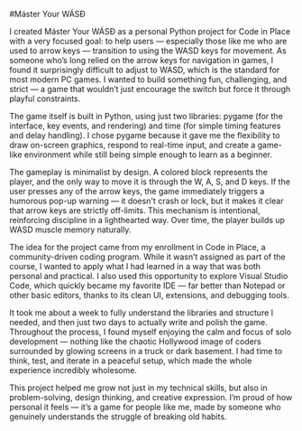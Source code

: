 #Máster Your WÁSÐ

I created Máster Your WÁSÐ as a personal Python project for Code in Place with a very focused goal: to help users — especially those like me who are used to arrow keys — transition to using the WASD keys for movement. As someone who’s long relied on the arrow keys for navigation in games, I found it surprisingly difficult to adjust to WASD, which is the standard for most modern PC games. I wanted to build something fun, challenging, and strict — a game that wouldn’t just encourage the switch but force it through playful constraints.

The game itself is built in Python, using just two libraries: pygame (for the interface, key events, and rendering) and time (for simple timing features and delay handling). I chose pygame because it gave me the flexibility to draw on-screen graphics, respond to real-time input, and create a game-like environment while still being simple enough to learn as a beginner.

The gameplay is minimalist by design. A colored block represents the player, and the only way to move it is through the W, A, S, and D keys. If the user presses any of the arrow keys, the game immediately triggers a humorous pop-up warning — it doesn't crash or lock, but it makes it clear that arrow keys are strictly off-limits. This mechanism is intentional, reinforcing discipline in a lighthearted way. Over time, the player builds up WASD muscle memory naturally.

The idea for the project came from my enrollment in Code in Place, a community-driven coding program. While it wasn’t assigned as part of the course, I wanted to apply what I had learned in a way that was both personal and practical. I also used this opportunity to explore Visual Studio Code, which quickly became my favorite IDE — far better than Notepad or other basic editors, thanks to its clean UI, extensions, and debugging tools.

It took me about a week to fully understand the libraries and structure I needed, and then just two days to actually write and polish the game. Throughout the process, I found myself enjoying the calm and focus of solo development — nothing like the chaotic Hollywood image of coders surrounded by glowing screens in a truck or dark basement. I had time to think, test, and iterate in a peaceful setup, which made the whole experience incredibly wholesome.

This project helped me grow not just in my technical skills, but also in problem-solving, design thinking, and creative expression. I’m proud of how personal it feels — it’s a game for people like me, made by someone who genuinely understands the struggle of breaking old habits.
